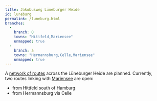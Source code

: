 ```yaml
---
title: Jakobusweg Lüneburger Heide
id: luneburg
permalink: /luneburg.html
branches:
  -
    branch: 0
    towns: "Hittfeld,Mariensee"
    unmapped: true
  -
    branch: a
    towns: "Hermannsburg,Celle,Mariensee"
    unmapped: true
---
```


A [network of routes][0] across the Lüneburger Heide are planned. Currently, two routes linking with [Mariensee][1] are open:

* from Hittfeld south of Hamburg
* from Hermannsburg via Celle

[0]: http://jakobusweg-lueneburger-heide.de/
[1]: loccum.html